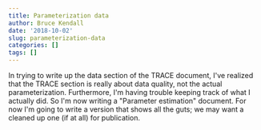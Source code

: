 ```yaml
---
title: Parameterization data
author: Bruce Kendall
date: '2018-10-02'
slug: parameterization-data
categories: []
tags: []
---
```

In trying to write up the data section of the TRACE document, I've realized that the TRACE section is really about data quality, not the actual parameterization. Furthermore, I'm having trouble keeping track of what I actually did. So I'm now writing a "Parameter estimation" document. For now I'm going to write a version that shows all the guts; we may want a cleaned up one (if at all) for publication.
